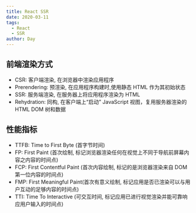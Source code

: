 ```yaml
---
title: React SSR
date: 2020-03-11
tags:
  - React
  - SSR
author: Day
---
```


## 前端渲染方式

- CSR: 客户端渲染, 在浏览器中渲染应用程序
- Prerendering: 预渲染, 在应用程序构建时,使用静态 HTML 作为其初始状态
- SSR: 服务端渲染, 在服务器上将应用程序渲染为 HTML
- Rehydration: 同构, 在客户端上“启动” JavaScript 视图，复用服务器渲染的 HTML DOM 树和数据

## 性能指标

- TTFB: Time to First Byte (首字节时间)
- FP: First Paint (首次绘制, 标记浏览器渲染任何在视觉上不同于导航前屏幕内容之内容的时间点)
- FCP: First Contentful Paint (首次内容绘制, 标记的是浏览器渲染来自 DOM 第一位内容的时间点)
- FMP: First Meaningful Paint(首次有意义绘制, 标记应用是否已渲染可以与用户互动的足够内容的时间点)
- TTI: Time To Interactive (可交互时间, 标记应用已进行视觉渲染并能可靠响应用户输入的时间点)
